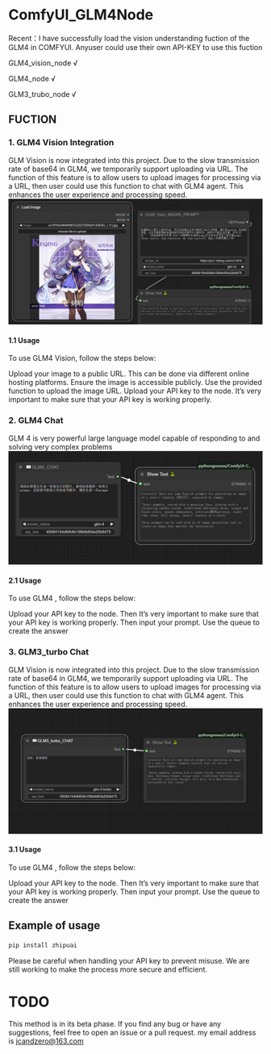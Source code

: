# ComfyUI_GLM4Node
Recent：I have successfully load the vision understanding fuction of the GLM4 in COMFYUI. Anyuser could use their own API-KEY to use this fuction

GLM4_vision_node √

GLM4_node        √

GLM3_trubo_node  √

## FUCTION
### 1. GLM4 Vision Integration
GLM Vision is now integrated into this project. Due to the slow transmission rate of base64 in GLM4, we temporarily support uploading via URL.
The function of this feature is to allow users to upload images for processing via a URL, then user could use this function to chat with GLM4 agent. This enhances the user experience and processing speed.
![Image text](https://github.com/JcandZero/ComfyUI_GLM4Node/blob/main/Image/%E5%B1%8F%E5%B9%95%E6%88%AA%E5%9B%BE%202024-01-23%20142722.png)

#### 1.1 Usage
To use GLM4 Vision, follow the steps below:

Upload your image to a public URL. This can be done via different online hosting platforms. Ensure the image is accessible publicly.
Use the provided function to upload the image URL.
Upload your API key to the node. It’s very important to make sure that your API key is working properly.

### 2. GLM4 Chat
GLM 4 is very powerful large language model capable of responding to and solving very complex problems
![Image text](https://github.com/JcandZero/ComfyUI_GLM4Node/blob/main/Image/%E5%B1%8F%E5%B9%95%E6%88%AA%E5%9B%BE%202024-01-23%20161656.png)

#### 2.1 Usage
To use GLM4 , follow the steps below:

Upload your API key to the node. Then It’s very important to make sure that your API key is working properly.
Then input your prompt. Use the queue to create the answer

### 3. GLM3_turbo Chat
GLM Vision is now integrated into this project. Due to the slow transmission rate of base64 in GLM4, we temporarily support uploading via URL.
The function of this feature is to allow users to upload images for processing via a URL, then user could use this function to chat with GLM4 agent. This enhances the user experience and processing speed.
![Image text](https://github.com/JcandZero/ComfyUI_GLM4Node/blob/main/Image/%E5%B1%8F%E5%B9%95%E6%88%AA%E5%9B%BE%202024-01-23%20154233.png)


#### 3.1 Usage
To use GLM4 , follow the steps below:

Upload your API key to the node. Then It’s very important to make sure that your API key is working properly.
Then input your prompt. Use the queue to create the answer


## Example of usage

```cmd
pip install zhipuai
```

Please be careful when handling your API key to prevent misuse. We are still working to make the process more secure and efficient.

# TODO
This method is in its beta phase. If you find any bug or have any suggestions, feel free to open an issue or a pull request.
my email address is jcandzero@163.com 

